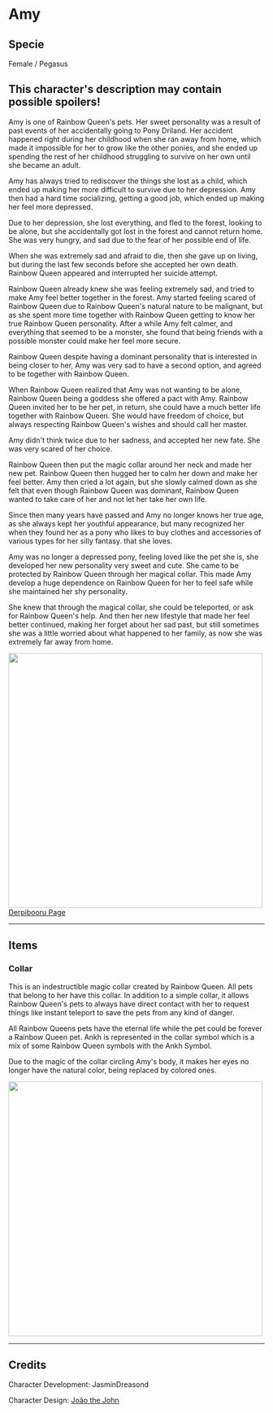 # Amy

## Specie

Female / Pegasus

## This character's description may contain possible spoilers!

Amy is one of Rainbow Queen's pets. Her sweet personality was a result of past events of her accidentally going to Pony Driland.
Her accident happened right during her childhood when she ran away from home, which made it impossible for her to grow like the other ponies, and she ended up spending the rest of her childhood struggling to survive on her own until she became an adult.

Amy has always tried to rediscover the things she lost as a child, which ended up making her more difficult to survive due to her depression. Amy then had a hard time socializing, getting a good job, which ended up making her feel more depressed.

Due to her depression, she lost everything, and fled to the forest, looking to be alone, but she accidentally got lost in the forest and cannot return home. She was very hungry, and sad due to the fear of her possible end of life.

When she was extremely sad and afraid to die, then she gave up on living, but during the last few seconds before she accepted her own death. Rainbow Queen appeared and interrupted her suicide attempt.

Rainbow Queen already knew she was feeling extremely sad, and tried to make Amy feel better together in the forest. Amy started feeling scared of Rainbow Queen due to Rainbow Queen's natural nature to be malignant, but as she spent more time together with Rainbow Queen getting to know her true Rainbow Queen personality. After a while Amy felt calmer, and everything that seemed to be a monster, she found that being friends with a possible monster could make her feel more secure.

Rainbow Queen despite having a dominant personality that is interested in being closer to her, Amy was very sad to have a second option, and agreed to be together with Rainbow Queen.

When Rainbow Queen realized that Amy was not wanting to be alone, Rainbow Queen being a goddess she offered a pact with Amy. Rainbow Queen invited her to be her pet, in return, she could have a much better life together with Rainbow Queen. She would have freedom of choice, but always respecting Rainbow Queen's wishes and should call her master.

Amy didn't think twice due to her sadness, and accepted her new fate. She was very scared of her choice.

Rainbow Queen then put the magic collar around her neck and made her new pet. Rainbow Queen then hugged her to calm her down and make her feel better. Amy then cried a lot again, but she slowly calmed down as she felt that even though Rainbow Queen was dominant, Rainbow Queen wanted to take care of her and not let her take her own life.

Since then many years have passed and Amy no longer knows her true age, as she always kept her youthful appearance, but many recognized her when they found her as a pony who likes to buy clothes and accessories of various types for her silly fantasy. that she loves.

Amy was no longer a depressed pony, feeling loved like the pet she is, she developed her new personality very sweet and cute. She came to be protected by Rainbow Queen through her magical collar. This made Amy develop a huge dependence on Rainbow Queen for her to feel safe while she maintained her shy personality.

She knew that through the magical collar, she could be teleported, or ask for Rainbow Queen's help. And then her new lifestyle that made her feel better continued, making her forget about her sad past, but still sometimes she was a little worried about what happened to her family, as now she was extremely far away from home.

<img src="https://ipfs.io/ipfs/characters/amy/ref.jpg?raw=true" height="500">
<a href="https://derpibooru.org/images/2734116" target="_blank">Derpibooru Page</a>

<hr/>

## Items

### Collar

This is an indestructible magic collar created by Rainbow Queen. All pets that belong to her have this collar. In addition to a simple collar, it allows Rainbow Queen's pets to always have direct contact with her to request things like instant teleport to save the pets from any kind of danger.

All Rainbow Queens pets have the eternal life while the pet could be forever a Rainbow Queen pet. Ankh is represented in the collar symbol which is a mix of some Rainbow Queen symbols with the Ankh Symbol.

Due to the magic of the collar circling Amy's body, it makes her eyes no longer have the natural color, being replaced by colored ones.

<img src="https://ipfs.io/ipfs/characters/amy/wip-collar.jpg?raw=true" height="500">

<hr/>

## Credits

Character Development: JasminDreasond

Character Design: <a href="https://derpibooru.org/tags/artist-colon-joaothejohn" target="_blank">João the John</a>